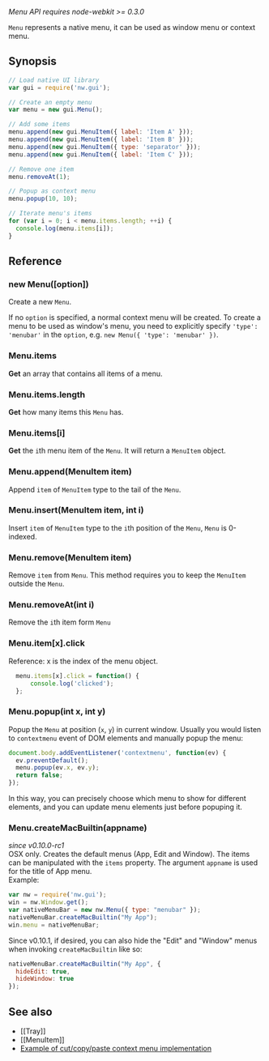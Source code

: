 _Menu API requires node-webkit >= 0.3.0_

`Menu` represents a native menu, it can be used as window menu or context menu.

## Synopsis

```javascript
// Load native UI library
var gui = require('nw.gui');

// Create an empty menu
var menu = new gui.Menu();

// Add some items
menu.append(new gui.MenuItem({ label: 'Item A' }));
menu.append(new gui.MenuItem({ label: 'Item B' }));
menu.append(new gui.MenuItem({ type: 'separator' }));
menu.append(new gui.MenuItem({ label: 'Item C' }));

// Remove one item
menu.removeAt(1);

// Popup as context menu
menu.popup(10, 10);

// Iterate menu's items
for (var i = 0; i < menu.items.length; ++i) {
  console.log(menu.items[i]);
}
```

## Reference

### new Menu([option])

Create a new `Menu`.

If no `option` is specified, a normal context menu will be created. To create a menu to be used as window's menu, you need to explicitly specify `'type': 'menubar'` in the `option`, e.g. `new Menu({ 'type': 'menubar' })`.

### Menu.items
**Get** an array that contains all items of a menu.

### Menu.items.length

**Get** how many items this `Menu` has.

### Menu.items[i]

**Get** the `i`th menu item of the `Menu`. It will return a `MenuItem` object.

### Menu.append(MenuItem item)

Append `item` of `MenuItem` type to the tail of the `Menu`.

### Menu.insert(MenuItem item, int i)

Insert `item` of `MenuItem` type to the `i`th position of the `Menu`, `Menu` is 0-indexed.

### Menu.remove(MenuItem item)

Remove `item` from `Menu`. This method requires you to keep the `MenuItem` outside the `Menu`.

### Menu.removeAt(int i)

Remove the `i`th item form `Menu`

### Menu.item[x].click
Reference: x is the index of the menu object.

```javascript
  menu.items[x].click = function() { 
      console.log('clicked');
  };
```

### Menu.popup(int x, int y)

Popup the `Menu` at position (`x`, `y`) in current window. Usually you would listen to `contextmenu` event of DOM elements and manually popup the menu:

```javascript
document.body.addEventListener('contextmenu', function(ev) { 
  ev.preventDefault();
  menu.popup(ev.x, ev.y);
  return false;
});
```

In this way, you can precisely choose which menu to show for different elements, and you can update menu elements just before popuping it.

### Menu.createMacBuiltin(appname)
_since v0.10.0-rc1_  
OSX only. Creates the default menus (App, Edit and Window). The items can be manipulated with the `items` property. The argument `appname` is used for the title of App menu.  
Example:
```js
var nw = require('nw.gui');
win = nw.Window.get();
var nativeMenuBar = new nw.Menu({ type: "menubar" });
nativeMenuBar.createMacBuiltin("My App");
win.menu = nativeMenuBar;
```
Since v0.10.1, if desired, you can also hide the "Edit" and "Window" menus when invoking `createMacBuiltin` like so:
```js
nativeMenuBar.createMacBuiltin("My App", {
  hideEdit: true,
  hideWindow: true
});
```
## See also

* [[Tray]]
* [[MenuItem]]
* [Example of cut/copy/paste context menu implementation](https://gist.github.com/b1rdex/7409406)